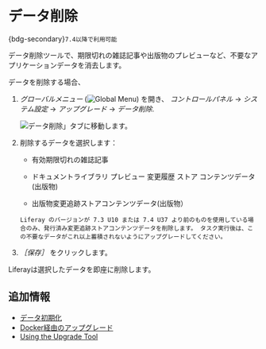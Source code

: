 # データ削除

{bdg-secondary}`7.4以降で利用可能`

データ削除ツールで、期限切れの雑誌記事や出版物のプレビューなど、不要なアプリケーションデータを消去します。

データを削除する場合、

1. *グローバルメニュー* (![Global Menu](../../../images/icon-applications-menu.png)) を開き、 *コントロールパネル* &rarr; *システム設定* &rarr; *アップグレード* &rarr; *データ削除*.

   ![データ削除」タブに移動します。](./data-removal/images/01.png)

1. 削除するデータを選択します：

   * 有効期限切れの雑誌記事

   * ドキュメントライブラリ プレビュー 変更履歴 ストア コンテンツデータ (出版物)

   * 出版物変更追跡ストアコンテンツデータ(出版物）

   ```{important}
   Liferay のバージョンが 7.3 U10 または 7.4 U37 より前のものを使用している場合のみ、発行済み変更追跡ストアコンテンツデータを削除します。 タスク実行後は、この不要なデータがこれ以上蓄積されないようにアップグレードしてください。
   ```

1. *［保存］* をクリックします。

Liferayは選択したデータを即座に削除します。

## 追加情報

* [データ初期化](./data-cleanup.md)
* [Docker経由のアップグレード](../upgrade-basics/upgrading-via-docker.md)
* [Using the Upgrade Tool](../upgrade-basics/using-the-database-upgrade-tool.md)
